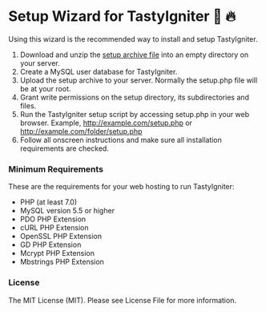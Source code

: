 Setup Wizard for TastyIgniter :wrench: :fire:
====

Using this wizard is the recommended way to install and setup TastyIgniter. 

1. Download and unzip the [setup archive file](https://github.com/tastyigniter/setup/archive/master.zip) into an empty directory on your server.
2. Create a MySQL user database for TastyIgniter.
3. Upload the setup archive to your server. Normally the setup.php file will be at your root.
4. Grant write permissions on the setup directory, its subdirectories and files.
4. Run the TastyIgniter setup script by accessing setup.php in your web browser. Example, http://example.com/setup.php or http://example.com/folder/setup.php
5. Follow all onscreen instructions and make sure all installation requirements are checked.

### Minimum Requirements

These are the requirements for your  web hosting to run TastyIgniter:

- PHP (at least 7.0)
- MySQL version 5.5 or higher
- PDO PHP Extension
- cURL PHP Extension
- OpenSSL PHP Extension
- GD PHP Extension
- Mcrypt PHP Extension
- Mbstrings PHP Extension

### License
The MIT License (MIT). Please see License File for more information.